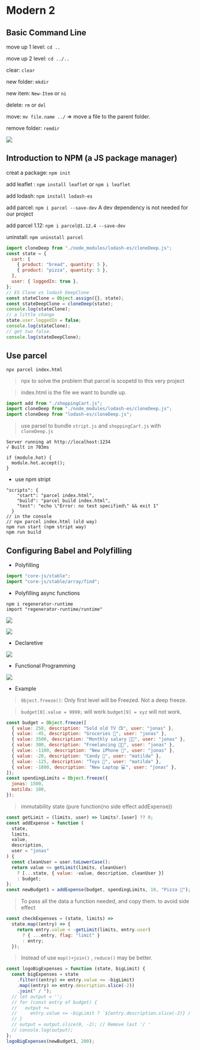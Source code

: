 # Modern 2

## Basic Command Line

move up 1 level: `cd ..`

move up 2 level: `cd ../..`

clear: `clear`

new folder: `mkdir`

new item: `New-Item` or `ni`

delete: `rm` or `del`

move: `mv file.name ../` => move a file to the parent folder.

remove folder: `remdir`

![](img/banner5.jpg)

## Introduction to NPM (a JS package manager)

creat a package: `npm init`

add leaflet : `npm install leaflet` or `npm i leaflet`

add lodash: `npm install lodash-es`

add parcel: `npm i parcel --save-dev` A dev dependency is not needed for our project

add parcel 1.12: `npm i parcel@1.12.4 --save-dev`

uninstall: `npm uninstall parcel`

```javascript
import cloneDeep from "./node_modules/lodash-es/cloneDeep.js";
const state = {
  cart: [
    { product: "bread", quantity: 5 },
    { product: "pizza", quantity: 5 },
  ],
  user: { loggedIn: true },
};
// ES Clone vs lodash DeepClone
const stateClone = Object.assign({}, state);
const stateDeepClone = cloneDeep(state);
console.log(stateClone);
// a little change
state.user.loggedIn = false;
console.log(stateClone);
// get two false.
console.log(stateDeepClone);
```

## Use parcel

```
npx parcel index.html
```

> npx to solve the problem that parcel is scopetd to this very project

> index.html is the file we want to bundle up.

```javascript
import add from "./shoppingCart.js";
import cloneDeep from "./node_modules/lodash-es/cloneDeep.js";
import cloneDeep from "lodash-es/cloneDeep.js";
```

> use parsel to bundle `stript.js` and `shoppingCart.js` with `cloneDeep.js`

```
Server running at http://localhost:1234
√ Built in 703ms
```

```
if (module.hot) {
  module.hot.accept();
}
```

- use npm stript

```
"scripts": {
    "start": "parcel index.html",
    "build": "parcel build index.html",
    "test": "echo \"Error: no test specified\" && exit 1"
  }
// in the console
// npx parcel index.html (old way)
npm run start (npm stript way)
npm run build
```

## Configuring Babel and Polyfilling

- Polyfilling

```javascript
import "core-js/stable";
import "core-js/stable/array/find";
```

- Polyfilling async functions

```
npm i regenerator-runtime
import "regenerator-runtime/runtime"
```

![](img/morden4.png)

![](img/morden5.png)

- Declaretive

![](img/morden6.png)

- Functional Programming

![](img/morden7.png)

- Example

> `Object.freeze()`: Only first level will be Freezed. Not a deep freeze.

> `budget[0].value = 9999;` will work `budget[9] = xyz` will not work.

```javascript
const budget = Object.freeze([
  { value: 250, description: "Sold old TV 📺", user: "jonas" },
  { value: -45, description: "Groceries 🥑", user: "jonas" },
  { value: 3500, description: "Monthly salary 👩‍💻", user: "jonas" },
  { value: 300, description: "Freelancing 👩‍💻", user: "jonas" },
  { value: -1100, description: "New iPhone 📱", user: "jonas" },
  { value: -20, description: "Candy 🍭", user: "matilda" },
  { value: -125, description: "Toys 🚂", user: "matilda" },
  { value: -1800, description: "New Laptop 💻", user: "jonas" },
]);
const spendingLimits = Object.freeze({
  jonas: 1500,
  matilda: 100,
});
```

> immutability state (pure function(no side effect addExpense))

```javascript
const getLimit = (limits, user) => limits?.[user] ?? 0;
const addExpense = function (
  state,
  limits,
  value,
  description,
  user = "jonas"
) {
  const cleanUser = user.toLowerCase();
  return value <= getLimit(limits, cleanUser)
    ? [...state, { value: -value, description, cleanUser }]
    : budget;
};
const newBudget1 = addExpense(budget, spendingLimits, 10, "Pizza 🍕");
```

> To pass all the data a function needed, and copy them. to avoid side effect

```javascript
const checkExpenses = (state, limits) =>
  state.map((entry) => {
    return entry.value < -getLimit(limits, entry.user)
      ? { ...entry, flag: "limit" }
      : entry;
  });
```

> Instead of use `map()+join()` , `reduce()` may be better.

```javascript
const logoBigExpenses = function (state, bigLimit) {
  const bigExpenses = state
    .filter((entry) => entry.value <= -bigLimit)
    .map((entry) => entry.description.slice(-2))
    .join(" / ");
  // let output = '';
  // for (const entry of budget) {
  //   output +=
  //     entry.value <= -bigLimit ? `${entry.description.slice(-2)} / ` : '';
  // }
  // output = output.slice(0, -2); // Remove last '/ '
  // console.log(output);
};
logoBigExpenses(newBudget1, 200);
```
